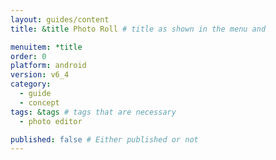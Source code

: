 ```yaml
---
layout: guides/content
title: &title Photo Roll # title as shown in the menu and 

menuitem: *title
order: 0
platform: android
version: v6_4
category: 
  - guide
  - concept
tags: &tags # tags that are necessary
  - photo editor 

published: false # Either published or not 
---
```

